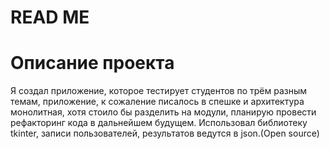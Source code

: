 # READ ME
# Описание проекта
Я создал приложение, которое тестирует студентов по трём разным темам, приложение, к сожаление писалось в спешке и архитектура монолитная, хотя стоило бы разделить на модули, планирую провести рефакторинг кода в дальнейшем будущем. Использовал библиотеку tkinter, записи пользователей, результатов ведутся в json.(Open source)
